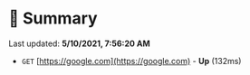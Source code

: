 # 📖 Summary
Last updated: **5/10/2021, 7:56:20 AM**

- `GET` [https://google.com](https://google.com) - **Up** (132ms)
